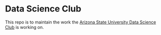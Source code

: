 # Data Science Club

This repo is to maintain the work the [Arizona State University Data Science Club](https://asudsc.wordpress.com/) is working on.  
